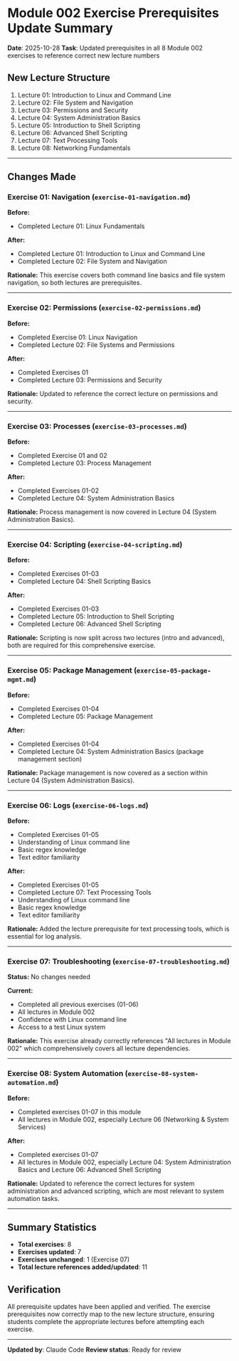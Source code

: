 # Module 002 Exercise Prerequisites Update Summary

**Date**: 2025-10-28
**Task**: Updated prerequisites in all 8 Module 002 exercises to reference correct new lecture numbers

## New Lecture Structure

1. Lecture 01: Introduction to Linux and Command Line
2. Lecture 02: File System and Navigation
3. Lecture 03: Permissions and Security
4. Lecture 04: System Administration Basics
5. Lecture 05: Introduction to Shell Scripting
6. Lecture 06: Advanced Shell Scripting
7. Lecture 07: Text Processing Tools
8. Lecture 08: Networking Fundamentals

---

## Changes Made

### Exercise 01: Navigation (`exercise-01-navigation.md`)

**Before:**
- Completed Lecture 01: Linux Fundamentals

**After:**
- Completed Lecture 01: Introduction to Linux and Command Line
- Completed Lecture 02: File System and Navigation

**Rationale:** This exercise covers both command line basics and file system navigation, so both lectures are prerequisites.

---

### Exercise 02: Permissions (`exercise-02-permissions.md`)

**Before:**
- Completed Exercise 01: Linux Navigation
- Completed Lecture 02: File Systems and Permissions

**After:**
- Completed Exercises 01
- Completed Lecture 03: Permissions and Security

**Rationale:** Updated to reference the correct lecture on permissions and security.

---

### Exercise 03: Processes (`exercise-03-processes.md`)

**Before:**
- Completed Exercise 01 and 02
- Completed Lecture 03: Process Management

**After:**
- Completed Exercises 01-02
- Completed Lecture 04: System Administration Basics

**Rationale:** Process management is now covered in Lecture 04 (System Administration Basics).

---

### Exercise 04: Scripting (`exercise-04-scripting.md`)

**Before:**
- Completed Exercises 01-03
- Completed Lecture 04: Shell Scripting Basics

**After:**
- Completed Exercises 01-03
- Completed Lecture 05: Introduction to Shell Scripting
- Completed Lecture 06: Advanced Shell Scripting

**Rationale:** Scripting is now split across two lectures (intro and advanced), both are required for this comprehensive exercise.

---

### Exercise 05: Package Management (`exercise-05-package-mgmt.md`)

**Before:**
- Completed Exercises 01-04
- Completed Lecture 05: Package Management

**After:**
- Completed Exercises 01-04
- Completed Lecture 04: System Administration Basics (package management section)

**Rationale:** Package management is now covered as a section within Lecture 04 (System Administration Basics).

---

### Exercise 06: Logs (`exercise-06-logs.md`)

**Before:**
- Completed Exercises 01-05
- Understanding of Linux command line
- Basic regex knowledge
- Text editor familiarity

**After:**
- Completed Exercises 01-05
- Completed Lecture 07: Text Processing Tools
- Understanding of Linux command line
- Basic regex knowledge
- Text editor familiarity

**Rationale:** Added the lecture prerequisite for text processing tools, which is essential for log analysis.

---

### Exercise 07: Troubleshooting (`exercise-07-troubleshooting.md`)

**Status:** No changes needed

**Current:**
- Completed all previous exercises (01-06)
- All lectures in Module 002
- Confidence with Linux command line
- Access to a test Linux system

**Rationale:** This exercise already correctly references "All lectures in Module 002" which comprehensively covers all lecture dependencies.

---

### Exercise 08: System Automation (`exercise-08-system-automation.md`)

**Before:**
- Completed exercises 01-07 in this module
- All lectures in Module 002, especially Lecture 06 (Networking & System Services)

**After:**
- Completed exercises 01-07
- All lectures in Module 002, especially Lecture 04: System Administration Basics and Lecture 06: Advanced Shell Scripting

**Rationale:** Updated to reference the correct lectures for system administration and advanced scripting, which are most relevant to system automation tasks.

---

## Summary Statistics

- **Total exercises**: 8
- **Exercises updated**: 7
- **Exercises unchanged**: 1 (Exercise 07)
- **Total lecture references added/updated**: 11

## Verification

All prerequisite updates have been applied and verified. The exercise prerequisites now correctly map to the new lecture structure, ensuring students complete the appropriate lectures before attempting each exercise.

---

**Updated by**: Claude Code
**Review status**: Ready for review

